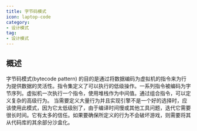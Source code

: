 ```yaml
---
title: 字节码模式
icon: laptop-code
category:
- 设计模式
tag:
- 设计模式
---
```


## 概述

字节码模式(bytecode pattern)
的目的是通过将数据编码为虚拟机的指令来为行为提供数据的灵活性。指令集定义了可以执行的低级操作。一系列指令被编码为字节序列。虚拟机一次执行一个指令，使用堆栈作为中间值。通过组合指令，可以定义复杂的高级行为。
当需要定义大量行为并且实现引擎不是一个好的选择时，应该使用此模式，因为它太低级别了，由于编译时间慢或其他工具问题，迭代它需要很长时间。它有太多的信任。如果要确保所定义的行为不会破坏游戏，则需要将其从代码库的其余部分沙盒化。
